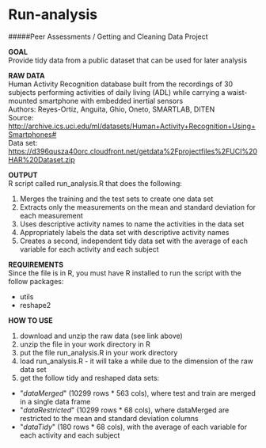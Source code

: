 Run-analysis
============

#####Peer Assessments / Getting and Cleaning Data Project

**GOAL**  
Provide tidy data from a public dataset that can be used for later analysis

**RAW DATA**  
Human Activity Recognition database built from the recordings of 30 subjects performing activities of daily living (ADL) while carrying a waist-mounted smartphone with embedded inertial sensors  
Authors: Reyes-Ortiz, Anguita, Ghio, Oneto, SMARTLAB, DITEN  
Source: http://archive.ics.uci.edu/ml/datasets/Human+Activity+Recognition+Using+Smartphones#  
Data set: https://d396qusza40orc.cloudfront.net/getdata%2Fprojectfiles%2FUCI%20HAR%20Dataset.zip

**OUTPUT**  
R script called run_analysis.R that does the following:  
1. Merges the training and the test sets to create one data set  
2. Extracts only the measurements on the mean and standard deviation for each measurement  
3. Uses descriptive activity names to name the activities in the data set  
4. Appropriately labels the data set with descriptive activity names  
5. Creates a second, independent tidy data set with the average of each variable for each activity and each subject  

**REQUIREMENTS**  
Since the file is in R, you must have R installed to run the script with the follow packages:
- utils
- reshape2

**HOW TO USE**  
1. download and unzip the raw data (see link above)  
2. unzip the file in your work directory in R  
3. put the file run_analysis.R in your work directory  
4. load run_analysis.R - it will take a while due to the dimension of the raw data set  
5. get the follow tidy and reshaped data sets:  
* "_dataMerged_" (10299 rows * 563 cols), where test and train are merged in a single data frame
* "_dataRestricted_" (10299 rows * 68 cols), where dataMerged are restricted to the mean and standard deviation columns
* "_dataTidy_" (180 rows * 68 cols), with the average of each variable for each activity and each subject 
